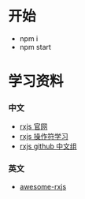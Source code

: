 # 开始

- npm i
- npm start

# 学习资料

### 中文

- [rxjs 官网](https://cn.rx.js.org/class/es6/Observable.js~Observable.html)
- [rxjs 操作符学习](https://rxjs-cn.github.io/learn-rxjs-operators/)
- [rxjs github 中文组](https://github.com/RxJS-CN)

### 英文

- [awesome-rxjs](https://github.com/RxJS-CN/awesome-rxjs)
